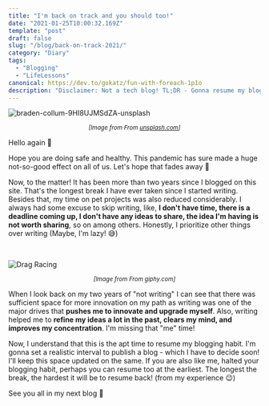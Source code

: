 ```yaml
---
title: "I'm back on track and you should too!"
date: "2021-01-25T10:00:32.169Z"
template: "post"
draft: false
slug: "/blog/back-on-track-2021/"
category: "Diary"
tags:
  - "Blogging"
  - "LifeLessons"
canonical: https://dev.to/gokatz/fun-with-foreach-1p1o
description: "Disclaimer: Not a tech blog! TL;DR - Gonna resume my blogging habit! 🔥"
---
```


![braden-collum-9HI8UJMSdZA-unsplash](https://dev-to-uploads.s3.amazonaws.com/uploads/articles/gdeoigj8avhmx6w60o45.jpg)
*<center> <small> [Image from From <a href="https://unsplash.com/photos/9HI8UJMSdZA" target="_blank">unsplash.com</a>] </small> </center>*

Hello again 👋

Hope you are doing safe and healthy. This pandemic has sure made a huge not-so-good effect on all of us. Let's hope that fades away 🙏

Now, to the matter! It has been more than two years since I blogged on this site. That's the longest break I have ever taken since I started writing. Besides that, my time on pet projects was also reduced considerably. I always had some excuse to skip writing, like, **I don't have time, there is a deadline coming up, I don't have any ideas to share, the idea I'm having is not worth sharing**, so on among others. Honestly, I prioritize other things over writing (Maybe, I'm lazy!  😅)

<br>

![Drag Racing](https://media.giphy.com/media/h8ZRVXhlb39ZSNKlGv/giphy.gif)
*<center> <small> [Image from From giphy.com] </small> </center>*


When I look back on my two years of "not writing" I can see that there was sufficient space for more innovation on my path as writing was one of the major drives that **pushes me to innovate and upgrade myself**. Also, writing helped me to **refine my ideas a lot in the past, clears my mind, and improves my concentration**. I'm missing that "me" time!

Now, I understand that this is the apt time to resume my blogging habit. I'm gonna set a realistic interval to publish a blog - which I have to decide soon! I'll keep this space updated on the same. If you are also like me, halted your blogging habit, perhaps you can resume too at the earliest. The longest the break, the hardest it will be to resume back! (from my experience 😉)

See you all in my next blog 👋




